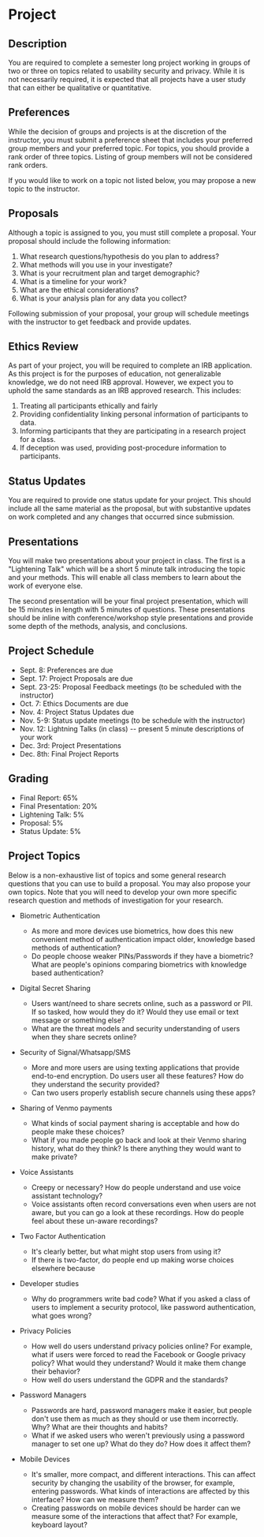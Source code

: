 # Project

## Description

You are required to complete a semester long project working in groups of two or three on topics related to usability security and privacy. While it is not necessarily required, it is expected that all projects have a user study that can either be qualitative or quantitative. 

## Preferences

While the decision of groups and projects is at the discretion of the
instructor, you must submit a preference sheet that includes your preferred
group members and your preferred topic. For topics, you should provide a rank
order of three topics. Listing of group members will not be considered rank orders. 

If you would like to work on a topic not listed below, you may propose a new topic to the instructor.

## Proposals

Although a topic is assigned to you, you must still complete a proposal. Your proposal should include the following information:

1. What research questions/hypothesis do you plan to address?
2. What methods will you use in your investigate?
3. What is your recruitment plan and target demographic?
4. What is a timeline for your work?
5. What are the ethical considerations?
6. What is your analysis plan for any data you collect?

Following submission of your proposal, your group will schedule meetings with the instructor to get feedback and provide updates.

## Ethics Review

As part of your project, you will be required to complete an IRB application. As this project is for the purposes of education, not generalizable knowledge, we do not need IRB approval. However, we expect you to uphold the same standards as an IRB approved research. This includes:

1. Treating all participants ethically and fairly
2. Providing confidentiality linking personal information of participants to data.
3. Informing participants that they are participating in a research project for a class.
4. If deception was used, providing post-procedure information to participants.


## Status Updates

You are required to provide one status update for your project. This should include all the same material as the proposal, but with substantive updates on work completed and any changes that occurred since submission.

## Presentations

You will make two presentations about your project in class. The first is a "Lightening Talk" which will be a short 5 minute talk introducing the topic and your methods. This will enable all class members to learn about the work of everyone else.

The second presentation will be your final project presentation, which will be 15 minutes in length with 5 minutes of questions. These presentations should be inline with conference/workshop style presentations and provide some depth of the methods, analysis, and conclusions. 

## Project Schedule

* Sept. 8: Preferences are due
* Sept. 17: Project Proposals are due
* Sept. 23-25: Proposal Feedback meetings (to be scheduled with the instructor)
* Oct. 7: Ethics Documents are due
* Nov. 4: Project Status Updates due
* Nov. 5-9: Status update meetings (to be schedule with the instructor)
* Nov. 12: Lightning Talks (in class) -- present 5 minute descriptions of your work 
* Dec. 3rd: Project Presentations
* Dec. 8th: Final Project Reports


## Grading

* Final Report: 65%
* Final Presentation: 20%
* Lightening Talk: 5%
* Proposal: 5%
* Status Update: 5%

## Project Topics

Below is a non-exhaustive list of topics and some general research questions that you can use to build a proposal. You may also propose your own topics. Note that you will need to develop your own more specific research question and methods of investigation for your research. 

* Biometric Authentication
  * As more and more devices use biometrics, how does this new convenient method of authentication impact older, knowledge based methods of authentication? 
  * Do people choose weaker PINs/Passwords if they have a biometric? What are people's opinions comparing biometrics with knowledge based authentication?

* Digital Secret Sharing 
  * Users want/need to share secrets online, such as a password or PII. If so tasked, how would they do it? Would they use email or text message or something else? 
  * What are the threat models and security understanding of users when they share secrets online?
  
* Security of Signal/Whatsapp/SMS
  * More and more users are using texting applications that provide end-to-end encryption. Do users user all these features? How do they understand the security provided?
  * Can two users properly establish secure channels using these apps?
  
* Sharing of Venmo payments
  * What kinds of social payment sharing is acceptable and how do people make these choices?
  * What if you made people go back and look at their Venmo sharing history, what do they think? Is there anything they would want to make private? 
  
* Voice Assistants
  * Creepy or necessary? How do people understand and use voice assistant technology? 
  * Voice assistants often record conversations even when users are not aware, but you can go a look at these recordings. How do people feel about these un-aware recordings? 
  
* Two Factor Authentication
  * It's clearly better, but what might stop users from using it? 
  * If there is two-factor, do people end up making worse choices elsewhere because

* Developer studies
  * Why do programmers write bad code? What if you asked a class of users to implement a security protocol, like password authentication, what goes wrong? 
  
* Privacy Policies
  * How well do users understand privacy policies online? For example, what if users were forced to read the Facebook or Google privacy policy? What would they understand? Would it make them change their behavior?
  * How well do users understand the GDPR and the standards? 

* Password Managers
  * Passwords are hard, password managers make it easier, but people don't use them as much as they should or use them incorrectly. Why? What are their thoughts and habits?
  * What if we asked users who weren't previously using a password manager to set one up? What do they do? How does it affect them?

* Mobile Devices
  * It's smaller, more compact, and different interactions. This can affect security by changing the usability of the browser, for example, entering passwords. What kinds of interactions are affected by this interface? How can we measure them?
  * Creating passwords on mobile devices should be harder can we measure some of the interactions that affect that? For example, keyboard layout?
  
